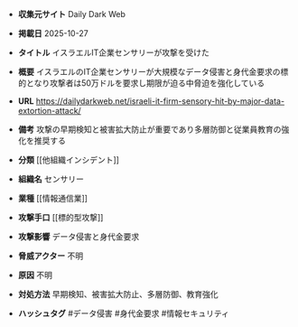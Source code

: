 - **収集元サイト**
Daily Dark Web

- **掲載日**
2025-10-27

- **タイトル**
イスラエルIT企業センサリーが攻撃を受けた

- **概要**
イスラエルのIT企業センサリーが大規模なデータ侵害と身代金要求の標的となり攻撃者は50万ドルを要求し期限が迫る中脅迫を強化している

- **URL**
https://dailydarkweb.net/israeli-it-firm-sensory-hit-by-major-data-extortion-attack/

- **備考**
攻撃の早期検知と被害拡大防止が重要であり多層防御と従業員教育の強化を推奨する

- **分類**
[[他組織インシデント]]

- **組織名**
センサリー

- **業種**
[[情報通信業]]

- **攻撃手口**
[[標的型攻撃]]

- **攻撃影響**
データ侵害と身代金要求

- **脅威アクター**
不明

- **原因**
不明

- **対処方法**
早期検知、被害拡大防止、多層防御、教育強化

- **ハッシュタグ**
#データ侵害 #身代金要求 #情報セキュリティ
